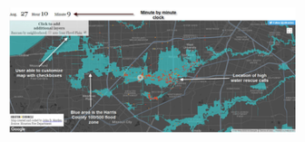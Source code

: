 
<img src="https://github.com/Jdharden/HChronProjects/blob/master/DevelopingStorm/Image_TickTock.jpg?raw=true" alt="Ticktock">
